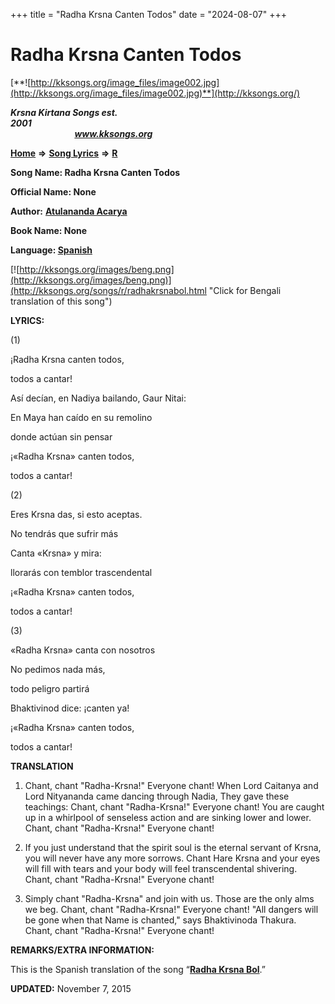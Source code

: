 +++
title = "Radha Krsna Canten Todos"
date = "2024-08-07"
+++

# Radha Krsna Canten Todos
[**![http://kksongs.org/image_files/image002.jpg](http://kksongs.org/image_files/image002.jpg)**](http://kksongs.org/)

**_Krsna Kirtana Songs est. 2001_**                                                                                                                                                 **_www.kksongs.org_**

**[Home](http://kksongs.org/)** **⇒** **[Song Lyrics](http://kksongs.org/lyrics.html)** **⇒** **[R](http://kksongs.org/songs/song_r.html)**

**Song Name: Radha Krsna Canten Todos**

**Official Name: None**

**Author:** [**Atulananda Acarya**](http://kksongs.org/authors/list/atulananda.html)

**Book Name: None**

**Language: [Spanish](http://kksongs.org/language/list/spanish.html)**

[![http://kksongs.org/images/beng.png](http://kksongs.org/images/beng.png)](http://kksongs.org/songs/r/radhakrsnabol.html "Click for Bengali translation of this song")

**LYRICS:**

(1)

¡Radha Krsna canten todos,

todos a cantar!

Así decían, en Nadiya bailando, Gaur Nitai:

En Maya han caído en su remolino

donde actúan sin pensar

¡«Radha Krsna» canten todos,

todos a cantar!

(2)

Eres Krsna das, si esto aceptas.

No tendrás que sufrir más

Canta «Krsna» y mira:

llorarás con temblor trascendental

¡«Radha Krsna» canten todos,

todos a cantar!

(3)

«Radha Krsna» canta con nosotros

No pedimos nada más,

todo peligro partirá

Bhaktivinod dice: ¡canten ya!

¡«Radha Krsna» canten todos,

todos a cantar!

**TRANSLATION**

1) Chant, chant "Radha-Krsna!" Everyone chant! When Lord Caitanya and Lord Nityananda came dancing through Nadia, They gave these teachings: Chant, chant "Radha-Krsna!" Everyone chant! You are caught up in a whirlpool of senseless action and are sinking lower and lower. Chant, chant "Radha-Krsna!" Everyone chant!

2) If you just understand that the spirit soul is the eternal servant of Krsna, you will never have any more sorrows. Chant Hare Krsna and your eyes will fill with tears and your body will feel transcendental shivering. Chant, chant "Radha-Krsna!" Everyone chant!

3) Simply chant "Radha-Krsna" and join with us. Those are the only alms we beg. Chant, chant "Radha-Krsna!" Everyone chant! "All dangers will be gone when that Name is chanted," says Bhaktivinoda Thakura. Chant, chant "Radha-Krsna!" Everyone chant!

**REMARKS/EXTRA INFORMATION:**

This is the Spanish translation of the song “**[Radha Krsna Bol](http://kksongs.org/songs/r/radhakrsnabol.html)**.”

**UPDATED:** November 7, 2015